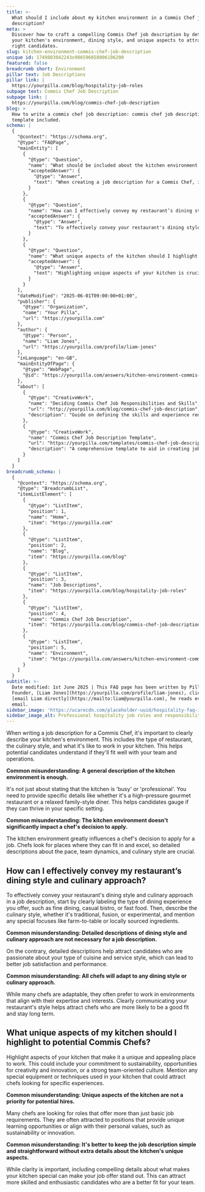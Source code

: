 ```yaml
---
title: >-
  What should I include about my kitchen environment in a Commis Chef job
  description?
meta: >
  Discover how to craft a compelling Commis Chef job description by detailing
  your kitchen's environment, dining style, and unique aspects to attract the
  right candidates.
slug: kitchen-environment-commis-chef-job-description
unique id: 1749803042243x986596658006196200
featured: false
breadcrumb short: Environment
pillar text: Job Descriptions
pillar link: |
  https://yourpilla.com/blog/hospitality-job-roles
subpage text: Commis Chef Job Description
subpage link: |
  https://yourpilla.com/blog/commis-chef-job-description
blog: >
  How to write a commis chef job description: commis chef job description
  template included.
schema: |
  {
    "@context": "https://schema.org",
    "@type": "FAQPage",
    "mainEntity": [
      {
        "@type": "Question",
        "name": "What should be included about the kitchen environment in a Commis Chef job description?",
        "acceptedAnswer": {
          "@type": "Answer",
          "text": "When creating a job description for a Commis Chef, it's vital to describe the kitchen environment in detail. Include the type of restaurant, the culinary style, and the atmosphere of working in your kitchen. Being specific helps potential candidates understand if they will fit well with your team and operations."
        }
      },
      {
        "@type": "Question",
        "name": "How can I effectively convey my restaurant’s dining style and culinary approach in the job description?",
        "acceptedAnswer": {
          "@type": "Answer",
          "text": "To effectively convey your restaurant's dining style and culinary approach in a Commis Chef job description, start by specifying the dining experience offered, such as fine dining, casual bistro, or fast food. Describe the culinary style, whether traditional, fusion, or experimental, and highlight any areas of special focus like farm-to-table or locally sourced ingredients. Detailed descriptions attract candidates who are passionate about your cuisine and service style, enhancing job satisfaction and performance."
        }
      },
      {
        "@type": "Question",
        "name": "What unique aspects of the kitchen should I highlight to attract potential Commis Chefs?",
        "acceptedAnswer": {
          "@type": "Answer",
          "text": "Highlighting unique aspects of your kitchen is crucial in attracting potential Commis Chefs. Emphasize elements like your commitment to sustainability, opportunities for creativity and innovation, and a strong team-oriented culture. Also, mention any special equipment or techniques used in your kitchen that could appeal to chefs seeking specific experiences."
        }
      }
    ],
    "dateModified": "2025-06-01T09:00:00+01:00",
    "publisher": {
      "@type": "Organization",
      "name": "Your Pilla",
      "url": "https://yourpilla.com"
    },
    "author": {
      "@type": "Person",
      "name": "Liam Jones",
      "url": "https://yourpilla.com/profile/liam-jones"
    },
    "inLanguage": "en-GB",
    "mainEntityOfPage": {
      "@type": "WebPage",
      "@id": "https://yourpilla.com/answers/kitchen-environment-commis-chef-job-description"
    },
    "about": [
      {
        "@type": "CreativeWork",
        "name": "Deciding Commis Chef Job Responsibilities and Skills",
        "url": "http://yourpilla.com/blog/commis-chef-job-description",
        "description": "Guide on defining the skills and experience required from a Commis Chef."
      },
      {
        "@type": "CreativeWork",
        "name": "Commis Chef Job Description Template",
        "url": "https://yourpilla.com/templates/commis-chef-job-description",
        "description": "A comprehensive template to aid in creating job descriptions for Commis Chefs."
      }
    ]
  }
breadcrumb_schema: |
  {
    "@context": "https://schema.org",
    "@type": "BreadcrumbList",
    "itemListElement": [
      {
        "@type": "ListItem",
        "position": 1,
        "name": "Home",
        "item": "https://yourpilla.com"
      },
      {
        "@type": "ListItem",
        "position": 2,
        "name": "Blog",
        "item": "https://yourpilla.com/blog"
      },
      {
        "@type": "ListItem",
        "position": 3,
        "name": "Job Descriptions",
        "item": "https://yourpilla.com/blog/hospitality-job-roles"
      },
      {
        "@type": "ListItem",
        "position": 4,
        "name": "Commis Chef Job Description",
        "item": "https://yourpilla.com/blog/commis-chef-job-description"
      },
      {
        "@type": "ListItem",
        "position": 5,
        "name": "Environment",
        "item": "https://yourpilla.com/answers/kitchen-environment-commis-chef-job-description"
      }
    ]
  }
subtitle: >-
  Date modified: 1st June 2025 | This FAQ page has been written by Pilla
  Founder, [Liam Jones](https://yourpilla.com/profile/liam-jones), click to
  [email Liam directly](https://mailto:liam@yourpilla.com), he reads every
  email.
sidebar_image: 'https://ucarecdn.com/placeholder-uuid/hospitality-faq-image.jpg'
sidebar_image_alt: Professional hospitality job roles and responsibilities
---
```

When writing a job description for a Commis Chef, it's important to clearly describe your kitchen's environment. This includes the type of restaurant, the culinary style, and what it's like to work in your kitchen. This helps potential candidates understand if they'll fit well with your team and operations.

**Common misunderstanding: A general description of the kitchen environment is enough.**

It's not just about stating that the kitchen is 'busy' or 'professional'. You need to provide specific details like whether it's a high-pressure gourmet restaurant or a relaxed family-style diner. This helps candidates gauge if they can thrive in your specific setting.

**Common misunderstanding: The kitchen environment doesn't significantly impact a chef's decision to apply.**

The kitchen environment greatly influences a chef's decision to apply for a job. Chefs look for places where they can fit in and excel, so detailed descriptions about the pace, team dynamics, and culinary style are crucial.

## How can I effectively convey my restaurant’s dining style and culinary approach?

To effectively convey your restaurant's dining style and culinary approach in a job description, start by clearly labeling the type of dining experience you offer, such as fine dining, casual bistro, or fast food. Then, describe the culinary style, whether it's traditional, fusion, or experimental, and mention any special focuses like farm-to-table or locally sourced ingredients.

**Common misunderstanding: Detailed descriptions of dining style and culinary approach are not necessary for a job description.**

On the contrary, detailed descriptions help attract candidates who are passionate about your type of cuisine and service style, which can lead to better job satisfaction and performance.

**Common misunderstanding: All chefs will adapt to any dining style or culinary approach.**

While many chefs are adaptable, they often prefer to work in environments that align with their expertise and interests. Clearly communicating your restaurant's style helps attract chefs who are more likely to be a good fit and stay long term.

## What unique aspects of my kitchen should I highlight to potential Commis Chefs?

Highlight aspects of your kitchen that make it a unique and appealing place to work. This could include your commitment to sustainability, opportunities for creativity and innovation, or a strong team-oriented culture. Mention any special equipment or techniques used in your kitchen that could attract chefs looking for specific experiences.

**Common misunderstanding: Unique aspects of the kitchen are not a priority for potential hires.**

Many chefs are looking for roles that offer more than just basic job requirements. They are often attracted to positions that provide unique learning opportunities or align with their personal values, such as sustainability or innovation.

**Common misunderstanding: It's better to keep the job description simple and straightforward without extra details about the kitchen's unique aspects.**

While clarity is important, including compelling details about what makes your kitchen special can make your job offer stand out. This can attract more skilled and enthusiastic candidates who are a better fit for your team.
